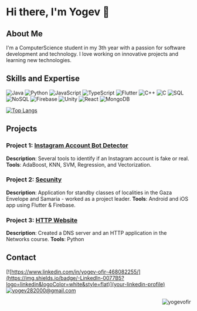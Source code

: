 # Hi there, I'm Yogev 👋

## About Me
I'm a ComputerScience student in my 3th year with a passion for software development and technology. I love working on innovative projects and learning new technologies.

## Skills and Expertise
![Java](https://img.shields.io/badge/-Java-007396?logo=java&logoColor=white&style=flat)
![Python](https://img.shields.io/badge/-Python-3776AB?logo=python&logoColor=white&style=flat)
![JavaScript](https://img.shields.io/badge/-JavaScript-F7DF1E?logo=javascript&logoColor=black&style=flat)
![TypeScript](https://img.shields.io/badge/-TypeScript-3178C6?logo=typescript&logoColor=white&style=flat)
![Flutter](https://img.shields.io/badge/-Flutter-02569B?logo=flutter&logoColor=white&style=flat)
![C++](https://img.shields.io/badge/-C++-00599C?logo=c%2b%2b&logoColor=white&style=flat)
![C](https://img.shields.io/badge/-C-A8B9CC?logo=c&logoColor=white&style=flat)
![SQL](https://img.shields.io/badge/-SQL-4479A1?logo=postgresql&logoColor=white&style=flat)
![NoSQL](https://img.shields.io/badge/-NoSQL-4DB33D?logo=mongodb&logoColor=white&style=flat)
![Firebase](https://img.shields.io/badge/-Firebase-FFCA28?logo=firebase&logoColor=black&style=flat)
![Unity](https://img.shields.io/badge/-Unity-000000?logo=unity&logoColor=white&style=flat)
![React](https://img.shields.io/badge/-React-61DAFB?logo=react&logoColor=black&style=flat)
![MongoDB](https://img.shields.io/badge/-MongoDB-47A248?logo=mongodb&logoColor=white&style=flat)

[![Top Langs](https://github-readme-stats.vercel.app/api/top-langs/?username=yogevofir&layout=compact&hide_border=true&theme=transparent)](https://github.com/anuraghazra/github-readme-stats)


## Projects
### Project 1: [Instagram Account Bot Detector](https://github.com/YogevOfir/Instagram-Bots-Identification)
**Description**: Several tools to identify if an Instagram account is fake or real.
**Tools**: AdaBoost, KNN, SVM, Regression, and Vectorization.


### Project 2: [Secunity](https://github.com/Secunity-LTD/secunity_flutter)
**Description**: Application for standby classes of localities in the Gaza Envelope and Samaria - worked as a project leader.
**Tools**: Android and iOS app using Flutter & Firebase.


### Project 3: [HTTP Website](https://github.com/YogevOfir/Networking_dns_htcp_http)
**Description**: Created a DNS server and an HTTP application in the Networks course.
**Tools**: Python 


## Contact
[![https://www.linkedin.com/in/yogev-ofir-468082255/](https://img.shields.io/badge/-LinkedIn-0077B5?logo=linkedin&logoColor=white&style=flat)](your-linkedin-profile)
[![yogev282000@gmail.com](https://img.shields.io/badge/-Email-D14836?logo=gmail&logoColor=white&style=flat)](mailto:your-email@example.com)


<p align="right"> <img src="https://komarev.com/ghpvc/?username=yogevofir&label=Profile%20views&color=blue&style=for-the-badge" alt="yogevofir" /> </p>
